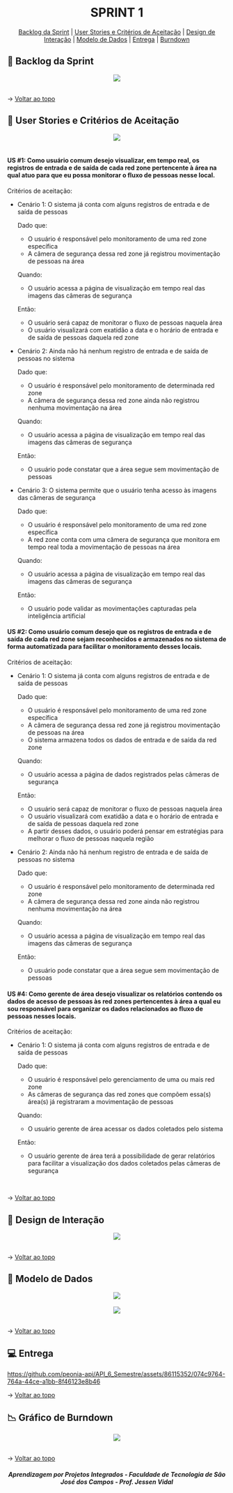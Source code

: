 <br id="topo">
 
<h1 align="center"> SPRINT 1 </h1>

<p align="center">
    <a href="#backlog">Backlog da Sprint</a> | 
    <a href="#us">User Stories e Critérios de Aceitação</a> | 
    <a href="#design">Design de Interação</a> | 
    <a href="#dados">Modelo de Dados</a> |
    <a href="#entrega">Entrega</a> |
    <a href="#burndown">Burndown</a>
</p>

<span id="backlog">

  ## 🎯 Backlog da Sprint

<div align="center">
 <img src="Imagens/Backlog-Sprint-1.png">
</div>

<br>

→ [Voltar ao topo](#topo)   

<span id="us">

  ## 📑 User Stories e Critérios de Aceitação

<div align="center">
 <img src="Imagens/US-Sprint-1.png">
</div>

<br>

#### US #1: Como usuário comum desejo visualizar, em tempo real, os registros de entrada e de saída de cada red zone pertencente à área na qual atuo para que eu possa monitorar o fluxo de pessoas nesse local.

Critérios de aceitação:

 - Cenário 1: O sistema já conta com alguns registros de entrada e de saída de pessoas

      Dado que:
      - O usuário é responsável pelo monitoramento de uma red zone específica
      - A câmera de segurança dessa red zone já registrou movimentação de pessoas na área
      
      Quando:
      - O usuário acessa a página de visualização em tempo real das imagens das câmeras de segurança
      
      Então:
      - O usuário será capaz de monitorar o fluxo de pessoas naquela área
      - O usuário visualizará com exatidão a data e o horário de entrada e de saída de pessoas daquela red zone

 - Cenário 2: Ainda não há nenhum registro de entrada e de saída de pessoas no sistema

      Dado que:
      - O usuário é responsável pelo monitoramento de determinada red zone
      - A câmera de segurança dessa red zone ainda não registrou nenhuma movimentação na área
      
      Quando:
      - O usuário acessa a página de visualização em tempo real das imagens das câmeras de segurança
      
      Então:
      - O usuário pode constatar que a área segue sem movimentação de pessoas

 - Cenário 3: O sistema permite que o usuário tenha acesso às imagens das câmeras de segurança

      Dado que:
      - O usuário é responsável pelo monitoramento de uma red zone específica
      - A red zone conta com uma câmera de segurança que monitora em tempo real toda a movimentação de pessoas na área
      
      Quando:
      - O usuário acessa a página de visualização em tempo real das imagens das câmeras de segurança
      
      Então:
      - O usuário pode validar as movimentações capturadas pela inteligência artificial

#### US #2: Como usuário comum desejo que os registros de entrada e de saída de cada red zone sejam reconhecidos e armazenados no sistema de forma automatizada para facilitar o monitoramento desses locais.

Critérios de aceitação:

 - Cenário 1: O sistema já conta com alguns registros de entrada e de saída de pessoas

     Dado que:
      - O usuário é responsável pelo monitoramento de uma red zone específica
     - A câmera de segurança dessa red zone já registrou movimentação de pessoas na área
     - O sistema armazena todos os dados de entrada e de saída da red zone
     
     Quando:
      - O usuário acessa a página de dados registrados pelas câmeras de segurança

     Então:
     - O usuário será capaz de monitorar o fluxo de pessoas naquela área
     - O usuário visualizará com exatidão a data e o horário de entrada e de saída de pessoas daquela red zone
     - A partir desses dados, o usuário poderá pensar em estratégias para melhorar o fluxo de pessoas naquela região

 - Cenário 2: Ainda não há nenhum registro de entrada e de saída de pessoas no sistema

     Dado que:
     - O usuário é responsável pelo monitoramento de determinada red zone
     - A câmera de segurança dessa red zone ainda não registrou nenhuma movimentação na área
     
     Quando:
     - O usuário acessa a página de visualização em tempo real das imagens das câmeras de segurança
     
     Então:
     - O usuário pode constatar que a área segue sem movimentação de pessoas

#### US #4: Como gerente de área desejo visualizar os relatórios contendo os dados de acesso de pessoas às red zones pertencentes à área a qual eu sou responsável para organizar os dados relacionados ao fluxo de pessoas nesses locais.

Critérios de aceitação:

 - Cenário 1: O sistema já conta com alguns registros de entrada e de saída de pessoas

     Dado que:
     - O usuário é responsável pelo gerenciamento de uma ou mais red zone  
     - As câmeras de segurança das red zones que compõem essa(s) área(s) já registraram a movimentação de pessoas
     
     Quando:
     - O usuário gerente de área acessar os dados coletados pelo sistema
     
     Então:
     - O usuário gerente de área terá a possibilidade de gerar relatórios para facilitar a visualização dos dados coletados pelas câmeras de segurança

<br>

→ [Voltar ao topo](#topo)   

<span id="design">

  ## 🎨 Design de Interação

<div align="center">
 <img src="Imagens/Design-Relatorios.png">
</div>

<br>

→ [Voltar ao topo](#topo)   

<span id="dados">

  ## 📝 Modelo de Dados

<div align="center">
 <img src="Imagens/Diagrama-NoSQL.jpg">
</div>

<br>

<div align="center">
 <img src="Imagens/Estrutura-Dados.jpg">
</div>

<br>

→ [Voltar ao topo](#topo)   

<span id="entrega">

  ## 💻 Entrega



https://github.com/peonia-api/API_6_Semestre/assets/86115352/074c9764-764a-44ce-a1bb-8f46123e8b46


→ [Voltar ao topo](#topo)   

<span id="burndown">

## 📉 Gráfico de Burndown 

<div align="center">
 <img src="Imagens/Burndown.png">
</div>

<br>

→ [Voltar ao topo](#topo)   

<h5 align="center"> Aprendizagem por Projetos Integrados - Faculdade de Tecnologia de São José dos Campos - Prof. Jessen Vidal </h5>
